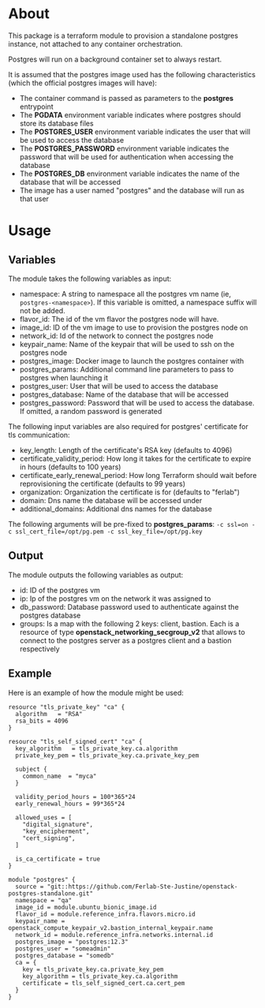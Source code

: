 # About

This package is a terraform module to provision a standalone postgres instance, not attached to any container orchestration.

Postgres will run on a background container set to always restart.

It is assumed that the postgres image used has the following characteristics (which the official postgres images will have):

- The container command is passed as parameters to the **postgres** entrypoint
- The **PGDATA** environment variable indicates where postgres should store its database files
- The **POSTGRES_USER** environment variable indicates the user that will be used to access the database
- The **POSTGRES_PASSWORD** environment variable indicates the password that will be used for authentication when accessing the database
- The **POSTGRES_DB** environment variable indicates the name of the database that will be accessed
- The image has a user named "postgres" and the database will run as that user

# Usage

## Variables

The module takes the following variables as input:

- namespace: A string to namespace all the postgres vm name (ie, `postgres-<namespace>`). If this variable is omitted, a namespace suffix will not be added.
- flavor_id: The id of the vm flavor the postgres node will have.
- image_id: ID of the vm image to use to provision the postgres node on
- network_id: Id of the network to connect the postgres node
- keypair_name: Name of the keypair that will be used to ssh on the postgres node
- postgres_image: Docker image to launch the postgres container with
- postgres_params: Additional command line parameters to pass to postgres when launching it
- postgres_user: User that will be used to access the database
- postgres_database: Name of the database that will be accessed
- postgres_password: Password that will be used to access the database. If omitted, a random password is generated

The following input variables are also required for postgres' certificate for tls communication:
- key_length: Length of the certificate's RSA key (defaults to 4096)
- certificate_validity_period: How long it takes for the certificate to expire in hours (defaults to 100 years)
- certificate_early_renewal_period: How long Terraform should wait before reprovisioning the certificate (defaults to 99 years)
- organization: Organization the certificate is for (defaults to "ferlab")
- domain: Dns name the database will be accessed under
- additional_domains: Additional dns names for the database

The following arguments will be pre-fixed to **postgres_params**: ```-c ssl=on -c ssl_cert_file=/opt/pg.pem -c ssl_key_file=/opt/pg.key```

## Output

The module outputs the following variables as output:
- id: ID of the postgres vm
- ip: Ip of the postgres vm on the network it was assigned to
- db_password: Database password used to authenticate 
against the postgres database
- groups: Is a map with the following 2 keys: client, bastion. Each is a resource of type **openstack_networking_secgroup_v2** that allows to connect to the postgres server as a postgres client and a bastion respectively

## Example

Here is an example of how the module might be used: 

```
resource "tls_private_key" "ca" {
  algorithm   = "RSA"
  rsa_bits = 4096
}

resource "tls_self_signed_cert" "ca" {
  key_algorithm   = tls_private_key.ca.algorithm
  private_key_pem = tls_private_key.ca.private_key_pem

  subject {
    common_name  = "myca"
  }

  validity_period_hours = 100*365*24
  early_renewal_hours = 99*365*24

  allowed_uses = [
    "digital_signature",
    "key_encipherment",
    "cert_signing",
  ]

  is_ca_certificate = true
}

module "postgres" {
  source = "git::https://github.com/Ferlab-Ste-Justine/openstack-postgres-standalone.git"
  namespace = "qa"
  image_id = module.ubuntu_bionic_image.id
  flavor_id = module.reference_infra.flavors.micro.id
  keypair_name = openstack_compute_keypair_v2.bastion_internal_keypair.name
  network_id = module.reference_infra.networks.internal.id
  postgres_image = "postgres:12.3"
  postgres_user = "someadmin"
  postgres_database = "somedb"
  ca = {
    key = tls_private_key.ca.private_key_pem
    key_algorithm = tls_private_key.ca.algorithm
    certificate = tls_self_signed_cert.ca.cert_pem
  }
}
```